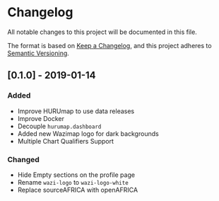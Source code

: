 # Changelog

All notable changes to this project will be documented in this file.

The format is based on [Keep a Changelog](https://keepachangelog.com/en/1.0.0/),
and this project adheres to [Semantic Versioning](https://semver.org/spec/v2.0.0.html).

## [0.1.0] - 2019-01-14
### Added
- Improve HURUmap to use data releases
- Improve Docker
- Decouple `hurumap.dashboard`
- Added new Wazimap logo for dark backgrounds
- Multiple Chart Qualifiers Support

### Changed
- Hide Empty sections on the profile page
- Rename `wazi-logo` to `wazi-logo-white`
- Replace sourceAFRICA with openAFRICA


